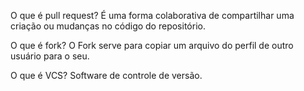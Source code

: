 O que é pull request?
É uma forma colaborativa de compartilhar uma criação ou mudanças no código do repositório.

O que é fork?
O Fork serve para copiar um arquivo do perfil de outro usuário para o seu.

O que é VCS?
Software de controle de versão.